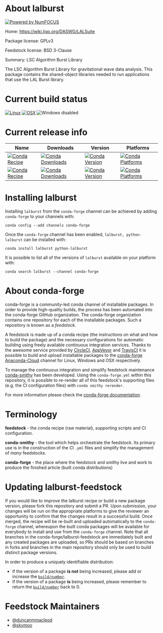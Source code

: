 About lalburst
==============

[![Powered by NumFOCUS](https://img.shields.io/badge/powered%20by-NumFOCUS-orange.svg?style=flat&colorA=E1523D&colorB=007D8A)](http://numfocus.org)

Home: https://wiki.ligo.org/DASWG/LALSuite

Package license: GPLv3

Feedstock license: BSD 3-Clause

Summary: LSC Algorithm Burst Library

The LSC Algorithm Burst Library for gravitational wave data analysis.
This package contains the shared-object libraries needed to run
applications that use the LAL Burst library.


Current build status
====================

[![Linux](https://img.shields.io/circleci/project/github/conda-forge/lalburst-feedstock/master.svg?label=Linux)](https://circleci.com/gh/conda-forge/lalburst-feedstock)
[![OSX](https://img.shields.io/travis/conda-forge/lalburst-feedstock/master.svg?label=macOS)](https://travis-ci.org/conda-forge/lalburst-feedstock)
![Windows disabled](https://img.shields.io/badge/Windows-disabled-lightgrey.svg)

Current release info
====================

| Name | Downloads | Version | Platforms |
| --- | --- | --- | --- |
| [![Conda Recipe](https://img.shields.io/badge/recipe-lalburst-green.svg)](https://anaconda.org/conda-forge/lalburst) | [![Conda Downloads](https://img.shields.io/conda/dn/conda-forge/lalburst.svg)](https://anaconda.org/conda-forge/lalburst) | [![Conda Version](https://img.shields.io/conda/vn/conda-forge/lalburst.svg)](https://anaconda.org/conda-forge/lalburst) | [![Conda Platforms](https://img.shields.io/conda/pn/conda-forge/lalburst.svg)](https://anaconda.org/conda-forge/lalburst) |
| [![Conda Recipe](https://img.shields.io/badge/recipe-python--lalburst-green.svg)](https://anaconda.org/conda-forge/python-lalburst) | [![Conda Downloads](https://img.shields.io/conda/dn/conda-forge/python-lalburst.svg)](https://anaconda.org/conda-forge/python-lalburst) | [![Conda Version](https://img.shields.io/conda/vn/conda-forge/python-lalburst.svg)](https://anaconda.org/conda-forge/python-lalburst) | [![Conda Platforms](https://img.shields.io/conda/pn/conda-forge/python-lalburst.svg)](https://anaconda.org/conda-forge/python-lalburst) |

Installing lalburst
===================

Installing `lalburst` from the `conda-forge` channel can be achieved by adding `conda-forge` to your channels with:

```
conda config --add channels conda-forge
```

Once the `conda-forge` channel has been enabled, `lalburst, python-lalburst` can be installed with:

```
conda install lalburst python-lalburst
```

It is possible to list all of the versions of `lalburst` available on your platform with:

```
conda search lalburst --channel conda-forge
```


About conda-forge
=================

conda-forge is a community-led conda channel of installable packages.
In order to provide high-quality builds, the process has been automated into the
conda-forge GitHub organization. The conda-forge organization contains one repository
for each of the installable packages. Such a repository is known as a *feedstock*.

A feedstock is made up of a conda recipe (the instructions on what and how to build
the package) and the necessary configurations for automatic building using freely
available continuous integration services. Thanks to the awesome service provided by
[CircleCI](https://circleci.com/), [AppVeyor](https://www.appveyor.com/)
and [TravisCI](https://travis-ci.org/) it is possible to build and upload installable
packages to the [conda-forge](https://anaconda.org/conda-forge)
[Anaconda-Cloud](https://anaconda.org/) channel for Linux, Windows and OSX respectively.

To manage the continuous integration and simplify feedstock maintenance
[conda-smithy](https://github.com/conda-forge/conda-smithy) has been developed.
Using the ``conda-forge.yml`` within this repository, it is possible to re-render all of
this feedstock's supporting files (e.g. the CI configuration files) with ``conda smithy rerender``.

For more information please check the [conda-forge documentation](https://conda-forge.org/docs/).

Terminology
===========

**feedstock** - the conda recipe (raw material), supporting scripts and CI configuration.

**conda-smithy** - the tool which helps orchestrate the feedstock.
                   Its primary use is in the construction of the CI ``.yml`` files
                   and simplify the management of *many* feedstocks.

**conda-forge** - the place where the feedstock and smithy live and work to
                  produce the finished article (built conda distributions)


Updating lalburst-feedstock
===========================

If you would like to improve the lalburst recipe or build a new
package version, please fork this repository and submit a PR. Upon submission,
your changes will be run on the appropriate platforms to give the reviewer an
opportunity to confirm that the changes result in a successful build. Once
merged, the recipe will be re-built and uploaded automatically to the
`conda-forge` channel, whereupon the built conda packages will be available for
everybody to install and use from the `conda-forge` channel.
Note that all branches in the conda-forge/lalburst-feedstock are
immediately built and any created packages are uploaded, so PRs should be based
on branches in forks and branches in the main repository should only be used to
build distinct package versions.

In order to produce a uniquely identifiable distribution:
 * If the version of a package **is not** being increased, please add or increase
   the [``build/number``](https://conda.io/docs/user-guide/tasks/build-packages/define-metadata.html#build-number-and-string).
 * If the version of a package **is** being increased, please remember to return
   the [``build/number``](https://conda.io/docs/user-guide/tasks/build-packages/define-metadata.html#build-number-and-string)
   back to 0.

Feedstock Maintainers
=====================

* [@duncanmmacleod](https://github.com/duncanmmacleod/)
* [@skymoo](https://github.com/skymoo/)

